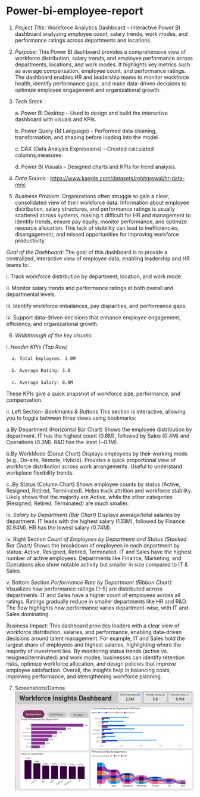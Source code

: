 # Power-bi-employee-report
1. *Project Title*:
   Workforce Analytics Dashboard – Interactive Power BI dashboard analyzing employee count, salary trends, work modes, and performance ratings across departments and locations.

2. *Purpose*: This Power BI dashboard provides a comprehensive view of workforce distribution, salary trends, and employee performance across departments, locations, and work modes. It highlights key metrics such as average compensation, employee count, and performance ratings. The dashboard enables HR and leadership teams to monitor workforce health, identify performance gaps, and make data-driven decisions to optimize employee engagement and organizational growth.
   
3. *Tech Stack* :
   
   a. Power BI Desktop – Used to design and build the interactive dashboard with visuals and KPIs.

   b. Power Query (M Language) – Performed data cleaning, transformation, and shaping before loading into the model.

   c. DAX (Data Analysis Expressions) – Created calculated columns,measures.

   d. Power BI Visuals – Designed charts and KPIs for trend analysis.

5. *Data Source* :
   https://www.kaggle.com/datasets/rohitgrewal/hr-data-mnc

6. *Business Problem*:
Organizations often struggle to gain a clear, consolidated view of their workforce data. Information about employee distribution, salary structures, and performance ratings is usually scattered across systems, making it difficult for HR and management to identify trends, ensure pay equity, monitor performance, and optimize resource allocation. This lack of visibility can lead to inefficiencies, disengagement, and missed opportunities for improving workforce productivity.

*Goal of the Dashboard*:
The goal of this dashboard is to provide a centralized, interactive view of employee data, enabling leadership and HR teams to:

  i. Track workforce distribution by department, location, and work mode.

  ii. Monitor salary trends and performance ratings at both overall and departmental levels.
  
  iii. Identify workforce imbalances, pay disparities, and performance gaps.
  
  iv. Support data-driven decisions that enhance employee engagement, efficiency, and organizational growth.

6. *Walkthrough of the key visuals*:
   
 i. *Header KPIs (Top Row)*
   
      a. Total Employees: 2.0M

      b. Average Rating: 3.0

      c. Average Salary: 0.9M

These KPIs give a quick snapshot of workforce size, performance, and compensation.

  ii. Left Section- *Bookmarks & Buttons*
 This section is interactive, allowing you to toggle between three views using bookmarks:

a.By Department (Horizontal Bar Chart)
Shows the employee distribution by department.
IT has the highest count (0.6M), followed by Sales (0.4M) and Operations (0.3M).
R&D has the least (~0.1M).

b.By WorkMode (Donut Chart)
Displays employees by their working mode (e.g., On-site, Remote, Hybrid).
Provides a quick proportional view of workforce distribution across work arrangements.
Useful to understand workplace flexibility trends.

c..By Status (Column Chart)
Shows employee counts by status (Active, Resigned, Retired, Terminated).
Helps track attrition and workforce stability.
Likely shows that the majority are Active, while the other categories (Resigned, Retired, Terminated) are much smaller.

 iii. *Salary by Department (Bar Chart)*
Displays average/total salaries by department.
IT leads with the highest salary (1.13M), followed by Finance (0.94M).
HR has the lowest salary (0.74M).

iv. Right Section
*Count of Employees by Department and Status (Stacked Bar Chart)*
Shows the breakdown of employees in each department by status: Active, Resigned, Retired, Terminated.
IT and Sales have the highest number of active employees.
Departments like Finance, Marketing, and Operations also show notable activity but smaller in size compared to IT & Sales.

v. Bottom Section
*Performance Rate by Department (Ribbon Chart)*
Visualizes how performance ratings (1–5) are distributed across departments.
IT and Sales have a higher count of employees across all ratings.
Ratings gradually reduce in smaller departments like HR and R&D.
The flow highlights how performance varies department-wise, with IT and Sales dominating.

Business Impact: This dashboard provides leaders with a clear view of workforce distribution, salaries, and performance, enabling data-driven decisions around talent management. For example, IT and Sales hold the largest share of employees and highest salaries, highlighting where the majority of investment lies. By monitoring status trends (active vs. resigned/terminated) and work modes, businesses can identify retention risks, optimize workforce allocation, and design policies that improve employee satisfaction. Overall, the insights help in balancing costs, improving performance, and strengthening workforce planning.

7. Screenshots/Demos
   ![Dashboard preview](https://github.com/anushagc04-pbi/Power-bi-employee-report/blob/main/Snapshot%20Of%20The%20Employee%20Report.png)

